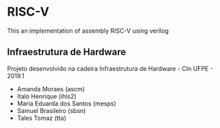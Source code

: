 # RISC-V
This an implementation of assembly RISC-V using verilog

## Infraestrutura de Hardware
Projeto desenvolvido na cadeira Infraestrutura de Hardware - CIn UFPE - 2019.1

- Amanda Moraes (ascm)
- Italo Henrique (ihls2)
- Maria Eduarda dos Santos (mesps)
- Samuel Brasileiro (sbsn)
- Tales Tomaz (tta)
